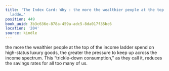 ```yaml
---
title: 'The Index Card: Why : the more the wealthier people at the top of the income
  ladde…'
position: 449
book_uuid: 3b3c636e-878a-459a-adc5-8da017f35bc6
location: '204'
source: kindle
---
```


the more the wealthier people at the top of the income ladder spend on high-status luxury goods, the greater the pressure to keep up across the income spectrum. This “trickle-down consumption,” as they call it, reduces the savings rates for all too many of us.
